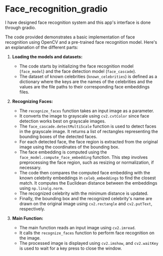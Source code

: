 # Face_recognition_gradio
I have designed face recognition system and this app's interface is done through gradio.


The code provided demonstrates a basic implementation of face recognition using OpenCV and a pre-trained face recognition model. Here's an explanation of the different parts:

1. **Loading the models and datasets:**
   - The code starts by initializing the face recognition model (`face_model`) and the face detection model (`face_cascade`).
   - The dataset of known celebrities (`known_celebrities`) is defined as a dictionary where the keys are the names of the celebrities and the values are the file paths to their corresponding face embeddings files.

2. **Recognizing Faces:**
   - The `recognize_faces` function takes an input image as a parameter.
   - It converts the image to grayscale using `cv2.cvtColor` since face detection works best on grayscale images.
   - The `face_cascade.detectMultiScale` function is used to detect faces in the grayscale image. It returns a list of rectangles representing the bounding boxes of the detected faces.
   - For each detected face, the face region is extracted from the original image using the coordinates of the bounding box.
   - The face embedding is computed using the `face_model.compute_face_embedding` function. This step involves preprocessing the face region, such as resizing or normalization, if necessary.
   - The code then compares the computed face embedding with the known celebrity embeddings in `celeb_embeddings` to find the closest match. It computes the Euclidean distance between the embeddings using `np.linalg.norm`.
   - The recognized celebrity with the minimum distance is updated.
   - Finally, the bounding box and the recognized celebrity's name are drawn on the original image using `cv2.rectangle` and `cv2.putText`, respectively.

3. **Main Function:**
   - The main function reads an input image using `cv2.imread`.
   - It calls the `recognize_faces` function to perform face recognition on the image.
   - The processed image is displayed using `cv2.imshow`, and `cv2.waitKey` is used to wait for a key press to close the window.

